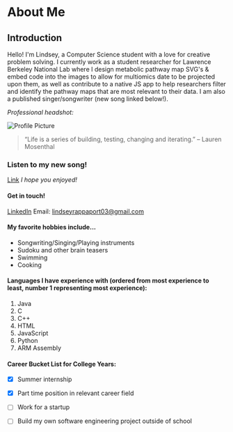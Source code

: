 # About Me

## Introduction <a name="introduction"></a>

Hello! I'm Lindsey, a Computer Science student with a love for creative problem solving. I currently work as a student researcher for Lawrence Berkeley National Lab where I design metabolic pathway map SVG's & embed code into the images to allow for multiomics date to be projected upon them, as well as contribute to a native JS app to help researchers filter and identify the pathway maps that are most relevant to their data. I am also a published singer/songwriter (new song linked below!). 

_Professional headshot:_

![Profile Picture](picsForPage/ProfHeadshot.jpg)

> “Life is a series of building, testing, changing and iterating.” – Lauren Mosenthal

### **Listen to my new song!** <a name="new-song"></a>
[Link](https://linktr.ee/lindseyrapp?utm_source=linktree_profile_share&ltsid=f5d2c579-7c40-4c81-8934-dc1afb628261)
*I hope you enjoyed!*

#### **Get in touch!** <a name="contact"></a>
[LinkedIn](https://www.linkedin.com/in/lindsey-rappaport)
Email: lindseyrappaport03@gmail.com

#### My favorite hobbies include... <a name="hobbies"></a>
* Songwriting/Singing/Playing instruments
* Sudoku and other brain teasers
* Swimming
* Cooking

#### Languages I have experience with (ordered from most experience to least, number 1 representing most experience): <a name="languages"></a>
1. Java
2. C
3. C++
4. HTML
5. JavaScript
6. Python
7. ARM Assembly

#### Career Bucket List for College Years: <a name="career-bucket-list"></a>
- [x] Summer internship
- [x] Part time position in relevant career field
- [ ] Work for a startup
- [ ] Build my own software engineering project outside of school

